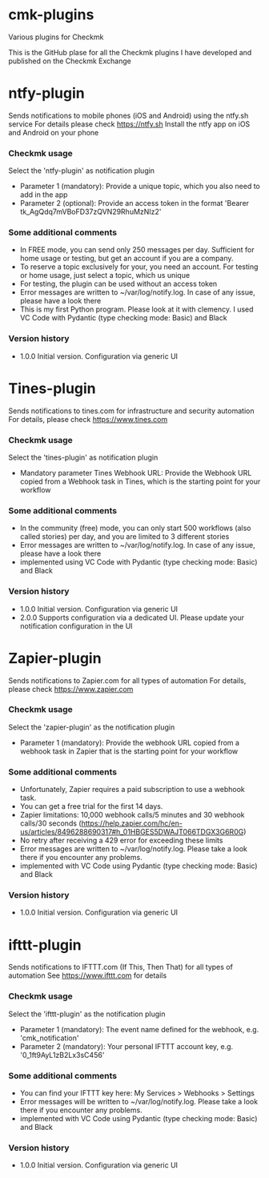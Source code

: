 # cmk-plugins
Various plugins for Checkmk

This is the GitHub plase for all the Checkmk plugins I have developed and published on the Checkmk Exchange

# ntfy-plugin
Sends notifications to mobile phones (iOS and Android) using the ntfy.sh service 
For details please check https://ntfy.sh
Install the ntfy app on iOS and Android on your phone
 
### Checkmk usage
Select the 'ntfy-plugin' as notification plugin
- Parameter 1 (mandatory): Provide a unique topic, which you also need to add in the app
- Parameter 2 (optional): Provide an access token in the format 'Bearer tk_AgQdq7mVBoFD37zQVN29RhuMzNIz2'

### Some additional comments
 - In FREE mode, you can send only 250 messages per day. Sufficient for home usage or testing, but get an account if you are a company.
 - To reserve a topic exclusively for your, you need an account. For testing or home usage, just select a topic, which us unique
 - For testing, the plugin can be used without an access token
 - Error messages are written to ~/var/log/notify.log. In case of any issue, please have a look there
 - This is my first Python program. Please look at it with clemency. I used VC Code with Pydantic (type checking mode: Basic) and Black

### Version history
- 1.0.0 Initial version. Configuration via generic UI

# Tines-plugin
Sends notifications to tines.com for infrastructure and security automation
For details, please check https://www.tines.com

### Checkmk usage
Select the 'tines-plugin' as notification plugin
- Mandatory parameter Tines Webhook URL: Provide the Webhook URL copied from a Webhook task in Tines, which is the starting point for your workflow

### Some additional comments
- In the community (free) mode, you can only start 500 workflows (also called stories) per day, and you are limited to 3 different stories
- Error messages are written to ~/var/log/notify.log. In case of any issue, please have a look there
- implemented using VC Code with Pydantic (type checking mode: Basic) and Black

### Version history
- 1.0.0 Initial version. Configuration via generic UI
- 2.0.0 Supports configuration via a dedicated UI. Please update your notification configuration in the UI

# Zapier-plugin
Sends notifications to Zapier.com for all types of automation
For details, please check https://www.zapier.com
  
### Checkmk usage
Select the 'zapier-plugin' as the notification plugin
- Parameter 1 (mandatory): Provide the webhook URL copied from a webhook task in Zapier that is the starting point for your workflow
 
### Some additional comments
- Unfortunately, Zapier requires a paid subscription to use a webhook task.
- You can get a free trial for the first 14 days.
- Zapier limitations: 10,000 webhook calls/5 minutes and 30 webhook calls/30 seconds (https://help.zapier.com/hc/en-us/articles/8496288690317#h_01HBGES5DWAJT066TDGX3G6R0G) 
- No retry after receiving a 429 error for exceeding these limits
- Error messages are written to ~/var/log/notify.log. Please take a look there if you encounter any problems.
- implemented with VC Code using Pydantic (type checking mode: Basic) and Black

### Version history
- 1.0.0 Initial version. Configuration via generic UI

# ifttt-plugin
Sends notifications to IFTTT.com (If This, Then That) for all types of automation
See https://www.ifttt.com for details
  
### Checkmk usage
Select the 'ifttt-plugin' as the notification plugin
- Parameter 1 (mandatory): The event name defined for the webhook, e.g. 'cmk_notification'
- Parameter 2 (mandatory): Your personal IFTTT account key, e.g. '0_1ft9AyL1zB2Lx3sC456'

### Some additional comments
- You can find your IFTTT key here: My Services > Webhooks > Settings
- Error messages will be written to ~/var/log/notify.log. Please take a look there if you encounter any problems.
- implemented with VC Code using Pydantic (type checking mode: Basic) and Black

### Version history
- 1.0.0 Initial version. Configuration via generic UI
